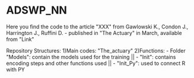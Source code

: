 # ADSWP_NN
Here you find the code to the article "XXX" from Gawlowski K., Condon J., Harrington J., Ruffini D. - published in "The Actuary" in March, available from "Link"

Repository Structures:
1)Main codes: "The_actuary"
2)Functions:
    - Folder "Models": contain the models used for the training ||
    - "Init": contains encoding steps and other functions used ||
    - "Init_Py": used to connect R with PY
